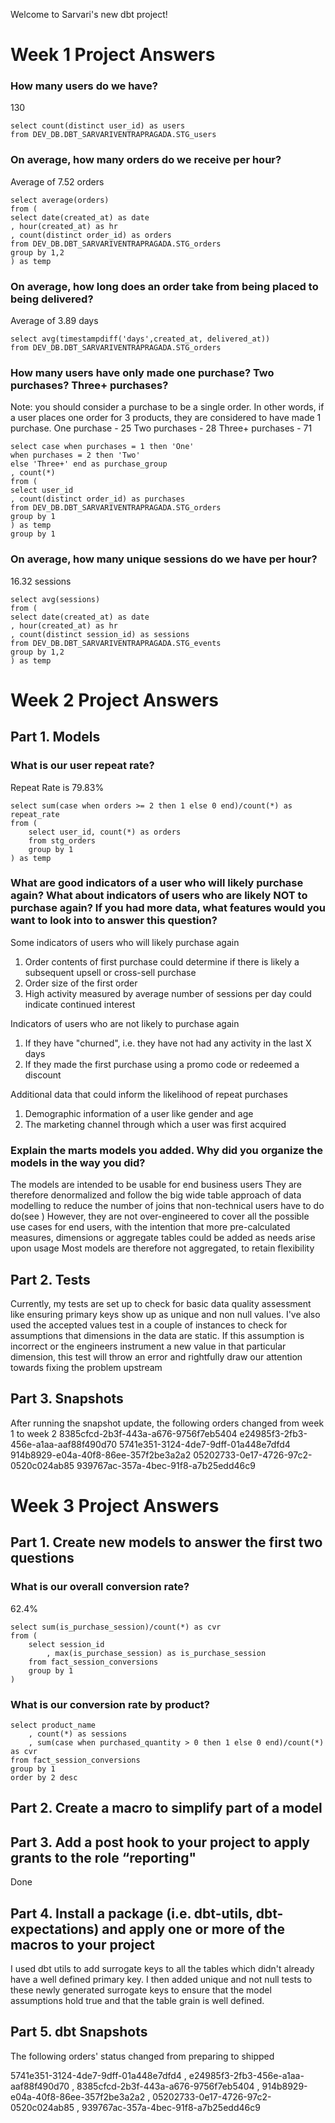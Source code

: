Welcome to Sarvari's new dbt project!

# Week 1 Project Answers


### How many users do we have?
130
```
select count(distinct user_id) as users
from DEV_DB.DBT_SARVARIVENTRAPRAGADA.STG_users
```
### On average, how many orders do we receive per hour?
Average of 7.52 orders
```
select average(orders)
from (
select date(created_at) as date
, hour(created_at) as hr
, count(distinct order_id) as orders
from DEV_DB.DBT_SARVARIVENTRAPRAGADA.STG_orders
group by 1,2
) as temp
```
### On average, how long does an order take from being placed to being delivered?
Average of 3.89 days
```
select avg(timestampdiff('days',created_at, delivered_at)) 
from DEV_DB.DBT_SARVARIVENTRAPRAGADA.STG_orders
```
### How many users have only made one purchase? Two purchases? Three+ purchases?
Note: you should consider a purchase to be a single order. In other words, if a user places one order for 3 products, they are considered to have made 1 purchase.
One purchase - 25
Two purchases - 28
Three+ purchases - 71
```
select case when purchases = 1 then 'One'
when purchases = 2 then 'Two'
else 'Three+' end as purchase_group
, count(*)
from (
select user_id
, count(distinct order_id) as purchases
from DEV_DB.DBT_SARVARIVENTRAPRAGADA.STG_orders
group by 1
) as temp
group by 1
```
### On average, how many unique sessions do we have per hour?
16.32  sessions
```
select avg(sessions)
from (
select date(created_at) as date
, hour(created_at) as hr
, count(distinct session_id) as sessions
from DEV_DB.DBT_SARVARIVENTRAPRAGADA.STG_events
group by 1,2
) as temp
```

# Week 2 Project Answers

## Part 1. Models

### What is our user repeat rate?
Repeat Rate is 79.83%
```
select sum(case when orders >= 2 then 1 else 0 end)/count(*) as repeat_rate
from (
    select user_id, count(*) as orders
    from stg_orders
    group by 1
) as temp
```
### What are good indicators of a user who will likely purchase again? What about indicators of users who are likely NOT to purchase again? If you had more data, what features would you want to look into to answer this question?

Some indicators of users who will likely purchase again
1. Order contents of first purchase could determine if there is likely a subsequent upsell or cross-sell purchase
2. Order size of the first order
3. High activity measured by average number of sessions per day could indicate continued interest

Indicators of users who are not likely to purchase again
1. If they have "churned", i.e. they have not had any activity in the last X days
2. If they made the first purchase using a promo code or redeemed a discount

Additional data that could inform the likelihood of repeat purchases
1. Demographic information of a user like gender and age
2. The marketing channel through which a user was first acquired

### Explain the marts models you added. Why did you organize the models in the way you did?

The models are intended to be usable for end business users
They are therefore denormalized and follow the big wide table approach of data modelling to reduce the number of joins that non-technical users have to do do(see )
However, they are not over-engineered to cover all the possible use cases for end users, with the intention that more pre-calculated measures, dimensions or aggregate tables could be added as needs arise upon usage
Most models are therefore not aggregated, to retain flexibility

## Part 2. Tests
Currently, my tests are set up to check for basic data quality assessment like ensuring primary keys show up as unique and non null values. I've also used the accepted values test in a couple of instances to check for assumptions that dimensions in the data are static. If this assumption is incorrect or the engineers instrument a new value in that particular dimension, this test will throw an error and rightfully draw our attention towards fixing the problem upstream

## Part 3. Snapshots
After running the snapshot update, the following orders changed from week 1 to week 2
8385cfcd-2b3f-443a-a676-9756f7eb5404
e24985f3-2fb3-456e-a1aa-aaf88f490d70
5741e351-3124-4de7-9dff-01a448e7dfd4
914b8929-e04a-40f8-86ee-357f2be3a2a2
05202733-0e17-4726-97c2-0520c024ab85
939767ac-357a-4bec-91f8-a7b25edd46c9


# Week 3 Project Answers

## Part 1. Create new models to answer the first two questions 

### What is our overall conversion rate?
62.4%
```
select sum(is_purchase_session)/count(*) as cvr
from (
    select session_id
        , max(is_purchase_session) as is_purchase_session
    from fact_session_conversions
    group by 1
)
```
### What is our conversion rate by product?
```
select product_name
    , count(*) as sessions
    , sum(case when purchased_quantity > 0 then 1 else 0 end)/count(*) as cvr
from fact_session_conversions
group by 1
order by 2 desc

```

## Part 2. Create a macro to simplify part of a model

## Part 3. Add a post hook to your project to apply grants to the role “reporting"
Done

## Part 4. Install a package (i.e. dbt-utils, dbt-expectations) and apply one or more of the macros to your project
I used dbt utils to add surrogate keys to all the tables which didn't already have a well defined primary key. I then added unique and not null tests to these newly generated surrogate keys to ensure that the model assumptions hold true and that the table grain is well defined.

## Part 5. dbt Snapshots
The following orders' status changed from preparing to shipped

5741e351-3124-4de7-9dff-01a448e7dfd4
, e24985f3-2fb3-456e-a1aa-aaf88f490d70
, 8385cfcd-2b3f-443a-a676-9756f7eb5404
, 914b8929-e04a-40f8-86ee-357f2be3a2a2
, 05202733-0e17-4726-97c2-0520c024ab85
, 939767ac-357a-4bec-91f8-a7b25edd46c9